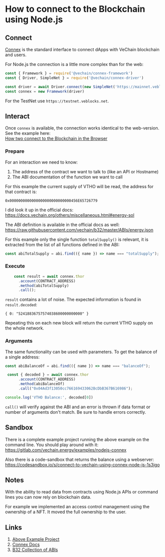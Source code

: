 # How to connect to the Blockchain using Node.js

## Connect

[Connex](https://docs.vechain.org/connex/) is the standard interface to connect dApps with VeChain blockchain and users.

For Node.js the connection is a little more complex than for the web:

```js
const { Framework } = require('@vechain/connex-framework')
const { Driver, SimpleNet } = require('@vechain/connex-driver')

const driver = await Driver.connect(new SimpleNet('https://mainnet.veblocks.net'))
const connex = new Framework(driver)
```

For the TestNet use `https://testnet.veblocks.net`.

## Interact

Once `connex` is available, the connection works identical to the web-version. See the example here:  
[How two connect to the Blockchain in the Browser](https://blog.vechain.energy/how-to-connect-to-the-blockchain-in-the-browser-86565299c122)

### Prepare

For an interaction we need to know:

1. The address of the contract we want to talk to (like an API or Hostname)
2. The ABI documentation of the function we want to call

For this example the current supply of VTHO will be read, the address for that contract is:

```
0x0000000000000000000000000000456E65726779
```

I did look it up in the official docs:  
https://docs.vechain.org/others/miscellaneous.html#energy-sol

The ABI definition  is available in the official docs as well:
https://raw.githubusercontent.com/vechain/b32/master/ABIs/energy.json

For this example only the single function `totalSupply()` is relevant, it is extracted from the list of all functions defined in the ABI:

```js
const abiTotalSupply = abi.find(({ name }) => name === "totalSupply");
```

### Execute

```js
    const result = await connex.thor
      .account(CONTRACT_ADDRESS)
      .method(abiTotalSupply)
      .call();
```

`result` contains a lot of noise. The expected information is found in `result.decoded`:

```
{ 0: "52418836757574038600000000000" }
```

Repeating this on each new block will return the current VTHO supply on the whole network.

### Arguments

The same functionality can be used with parameters. To get the balance of a single address:

```js
const abiBalanceOf = abi.find(({ name }) => name === "balanceOf");

 const { decoded } = await connex.thor
      .account(CONTRACT_ADDRESS)
      .method(abiBalanceOf)
      .call("0x04Ad3f13050cc766169433062BcDbB367B616986");

console.log('VTHO Balance:', decoded[0])
```


`call()` will verify against the ABI and an error is thrown if data format or number of arguments don't match. Be sure to handle errors correctly.

## Sandbox

There is a complete example project running the above example on the command line. You should play around with it:
https://gitlab.com/vechain.energy/examples/nodejs-connex

Also there is a code-sandbox that returns the balance using a webserver:
https://codesandbox.io/s/connect-to-vechain-using-connex-node-js-1s3jgo


## Notes

With the ability to read data from contracts using Node.js APIs or command lines you can now rely on blockchain data.

For example we implemented an access control management using the ownership of a NFT. It moved the full ownership to the user.

## Links

1. [Above Example Project](https://gitlab.com/vechain.energy/examples/nodejs-connex)
2. [Connex Docs](https://docs.vechain.org/connex/)
2. [B32 Collection of ABIs](https://github.com/vechain/b32/tree/master/ABIs)
